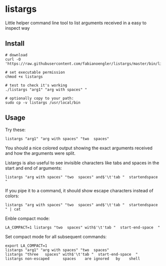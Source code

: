 # listargs
Little helper command line tool to list arguments received in a easy to inspect way

## Install

```
# download
curl -O 'https://raw.githubusercontent.com/fabianoengler/listargs/master/bin/listargs'

# set executable permission
chmod +x listargs

# test to check it's working
./listargs "arg1" "arg with spaces" "

# optionally copy to your path:
sudo cp -v listargs /usr/local/bin
```

## Usage

Try these:
```
listargs "arg1" "arg with spaces" "two  spaces"
```
You should a nice colored output showing the exact arguments received
and how the arguments were split.

Listargs is also useful to see invisible characters like tabs and spaces in
the start and end of arguments:
```
listargs "arg with spaces" "two  spaces" and$'\t'tab "  startendspace  "
```

If you pipe it to a command, it should show escape characters instead
of colors:
```
listargs "arg with spaces" "two  spaces" and$'\t'tab "  startendspace  " | cat
```

Enble compact mode:
```
LA_COMPACT=1 listargs "two  spaces" with$'\t'tab "  start-end-space  "
```

Set compact mode for all subsequent commands:
```
export LA_COMPACT=1
listargs "arg1" "arg with spaces" "two  spaces"
listargs "three   spaces" with$'\t'tab "  start-end-space  "
listargs non-escaped      spaces    are ignored   by    shell
```

